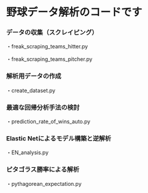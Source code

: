 # 野球データ解析のコードです

<h3> データの収集（スクレイピング）</h3>
<p> ・freak_scraping_teams_hitter.py </p>
<p> ・freak_scraping_teams_pitcher.py </p>

<h3> 解析用データの作成 </h3>
<p> ・create_dataset.py </p>

<h3> 最適な回帰分析手法の検討 </h3>
<p> ・prediction_rate_of_wins_auto.py </p>

<h3> Elastic Netによるモデル構築と逆解析 </h3>
<p> ・EN_analysis.py </p>

<h3> ピタゴラス勝率による解析 </h3>
</p> ・pythagorean_expectation.py </p>
